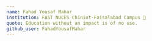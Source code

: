 ```yaml
---
name: Fahad Yousaf Mahar 
institution: FAST NUCES Chiniot-Faisalabad Campus 🚩 
quote: Education without an impact is of no use.
github_user: FahadYousafMahar
---
```

